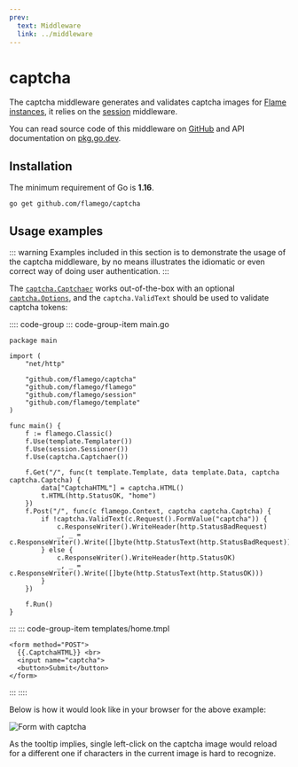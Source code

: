 ```yaml
---
prev:
  text: Middleware
  link: ../middleware
---
```


# captcha

The captcha middleware generates and validates captcha images for [Flame instances](../core-concepts.md#instances), it relies on the [session](session.md) middleware.

You can read source code of this middleware on [GitHub](https://github.com/flamego/captcha) and API documentation on [pkg.go.dev](https://pkg.go.dev/github.com/flamego/captcha?tab=doc).

## Installation

The minimum requirement of Go is **1.16**.

```:no-line-numbers
go get github.com/flamego/captcha
```

## Usage examples

::: warning
Examples included in this section is to demonstrate the usage of the captcha middleware, by no means illustrates the idiomatic or even correct way of doing user authentication.
:::

The [`captcha.Captchaer`](https://pkg.go.dev/github.com/flamego/captcha#Captchaer) works out-of-the-box with an optional [`captcha.Options`](https://pkg.go.dev/github.com/flamego/captcha#Options), and the `captcha.ValidText` should be used to validate captcha tokens:

:::: code-group
::: code-group-item main.go
```go:no-line-numbers{19,23}
package main

import (
	"net/http"

	"github.com/flamego/captcha"
	"github.com/flamego/flamego"
	"github.com/flamego/session"
	"github.com/flamego/template"
)

func main() {
	f := flamego.Classic()
	f.Use(template.Templater())
	f.Use(session.Sessioner())
	f.Use(captcha.Captchaer())

	f.Get("/", func(t template.Template, data template.Data, captcha captcha.Captcha) {
		data["CaptchaHTML"] = captcha.HTML()
		t.HTML(http.StatusOK, "home")
	})
	f.Post("/", func(c flamego.Context, captcha captcha.Captcha) {
		if !captcha.ValidText(c.Request().FormValue("captcha")) {
			c.ResponseWriter().WriteHeader(http.StatusBadRequest)
			_, _ = c.ResponseWriter().Write([]byte(http.StatusText(http.StatusBadRequest)))
		} else {
			c.ResponseWriter().WriteHeader(http.StatusOK)
			_, _ = c.ResponseWriter().Write([]byte(http.StatusText(http.StatusOK)))
		}
	})

	f.Run()
}
```
:::
::: code-group-item templates/home.tmpl
```html:no-line-numbers
<form method="POST">
  {{.CaptchaHTML}} <br>
  <input name="captcha">
  <button>Submit</button>
</form>
```
:::
::::

Below is how it would look like in your browser for the above example:

![Form with captcha](https://user-images.githubusercontent.com/2946214/158567419-9a9556ad-c9d0-48db-b96a-32b9d4b67045.png)

As the tooltip implies, single left-click on the captcha image would reload for a different one if characters in the current image is hard to recognize.
